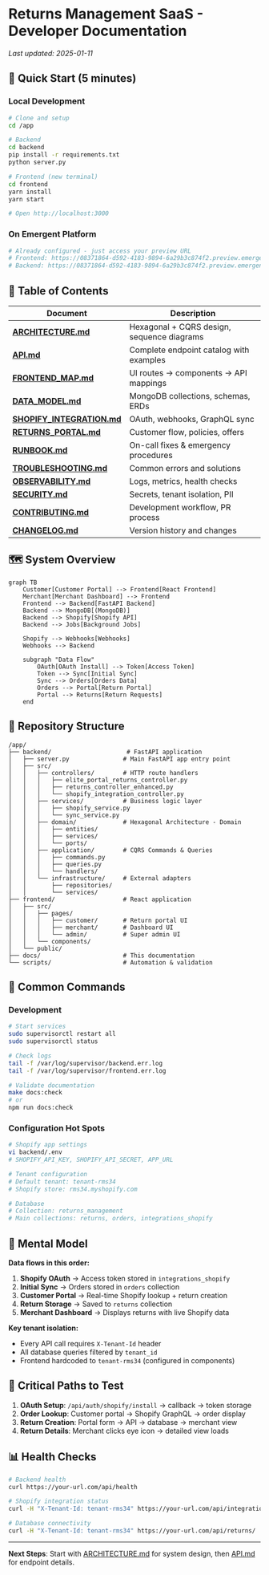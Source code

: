 # Returns Management SaaS - Developer Documentation

*Last updated: 2025-01-11*

## 🚀 Quick Start (5 minutes)

### Local Development
```bash
# Clone and setup
cd /app

# Backend
cd backend
pip install -r requirements.txt
python server.py

# Frontend (new terminal)
cd frontend
yarn install
yarn start

# Open http://localhost:3000
```

### On Emergent Platform
```bash
# Already configured - just access your preview URL
# Frontend: https://08371864-d592-4183-9894-6a29b3c874f2.preview.emergentagent.com
# Backend: https://08371864-d592-4183-9894-6a29b3c874f2.preview.emergentagent.com/api
```

## 📖 Table of Contents

| Document | Description |
|----------|-------------|
| [**ARCHITECTURE.md**](./ARCHITECTURE.md) | Hexagonal + CQRS design, sequence diagrams |
| [**API.md**](./API.md) | Complete endpoint catalog with examples |
| [**FRONTEND_MAP.md**](./FRONTEND_MAP.md) | UI routes → components → API mappings |
| [**DATA_MODEL.md**](./DATA_MODEL.md) | MongoDB collections, schemas, ERDs |
| [**SHOPIFY_INTEGRATION.md**](./SHOPIFY_INTEGRATION.md) | OAuth, webhooks, GraphQL sync |
| [**RETURNS_PORTAL.md**](./RETURNS_PORTAL.md) | Customer flow, policies, offers |
| [**RUNBOOK.md**](./RUNBOOK.md) | On-call fixes & emergency procedures |
| [**TROUBLESHOOTING.md**](./TROUBLESHOOTING.md) | Common errors and solutions |
| [**OBSERVABILITY.md**](./OBSERVABILITY.md) | Logs, metrics, health checks |
| [**SECURITY.md**](./SECURITY.md) | Secrets, tenant isolation, PII |
| [**CONTRIBUTING.md**](./CONTRIBUTING.md) | Development workflow, PR process |
| [**CHANGELOG.md**](./CHANGELOG.md) | Version history and changes |

## 🗺️ System Overview

```mermaid
graph TB
    Customer[Customer Portal] --> Frontend[React Frontend]
    Merchant[Merchant Dashboard] --> Frontend
    Frontend --> Backend[FastAPI Backend]
    Backend --> MongoDB[(MongoDB)]
    Backend --> Shopify[Shopify API]
    Backend --> Jobs[Background Jobs]
    
    Shopify --> Webhooks[Webhooks]
    Webhooks --> Backend
    
    subgraph "Data Flow"
        OAuth[OAuth Install] --> Token[Access Token]
        Token --> Sync[Initial Sync]
        Sync --> Orders[Orders Data]
        Orders --> Portal[Return Portal]
        Portal --> Returns[Return Requests]
    end
```

## 📁 Repository Structure

```
/app/
├── backend/                     # FastAPI application
│   ├── server.py               # Main FastAPI app entry point
│   ├── src/
│   │   ├── controllers/        # HTTP route handlers
│   │   │   ├── elite_portal_returns_controller.py
│   │   │   ├── returns_controller_enhanced.py
│   │   │   └── shopify_integration_controller.py
│   │   ├── services/           # Business logic layer
│   │   │   ├── shopify_service.py
│   │   │   └── sync_service.py
│   │   ├── domain/             # Hexagonal Architecture - Domain
│   │   │   ├── entities/
│   │   │   ├── services/
│   │   │   └── ports/
│   │   ├── application/        # CQRS Commands & Queries
│   │   │   ├── commands.py
│   │   │   ├── queries.py
│   │   │   └── handlers/
│   │   └── infrastructure/     # External adapters
│   │       ├── repositories/
│   │       └── services/
├── frontend/                   # React application
│   ├── src/
│   │   ├── pages/
│   │   │   ├── customer/       # Return portal UI
│   │   │   ├── merchant/       # Dashboard UI
│   │   │   └── admin/          # Super admin UI
│   │   └── components/
│   └── public/
├── docs/                       # This documentation
└── scripts/                    # Automation & validation
```

## 🔧 Common Commands

### Development
```bash
# Start services
sudo supervisorctl restart all
sudo supervisorctl status

# Check logs
tail -f /var/log/supervisor/backend.err.log
tail -f /var/log/supervisor/frontend.err.log

# Validate documentation
make docs:check
# or
npm run docs:check
```

### Configuration Hot Spots
```bash
# Shopify app settings
vi backend/.env
# SHOPIFY_API_KEY, SHOPIFY_API_SECRET, APP_URL

# Tenant configuration
# Default tenant: tenant-rms34
# Shopify store: rms34.myshopify.com

# Database
# Collection: returns_management
# Main collections: returns, orders, integrations_shopify
```

## 🎯 Mental Model

**Data flows in this order:**
1. **Shopify OAuth** → Access token stored in `integrations_shopify`
2. **Initial Sync** → Orders stored in `orders` collection
3. **Customer Portal** → Real-time Shopify lookup + return creation
4. **Return Storage** → Saved to `returns` collection
5. **Merchant Dashboard** → Displays returns with live Shopify data

**Key tenant isolation:**
- Every API call requires `X-Tenant-Id` header
- All database queries filtered by `tenant_id`
- Frontend hardcoded to `tenant-rms34` (configured in components)

## 🚨 Critical Paths to Test

1. **OAuth Setup**: `/api/auth/shopify/install` → callback → token storage
2. **Order Lookup**: Customer portal → Shopify GraphQL → order display
3. **Return Creation**: Portal form → API → database → merchant view
4. **Return Details**: Merchant clicks eye icon → detailed view loads

## 📊 Health Checks

```bash
# Backend health
curl https://your-url.com/api/health

# Shopify integration status
curl -H "X-Tenant-Id: tenant-rms34" https://your-url.com/api/integrations/shopify/status

# Database connectivity
curl -H "X-Tenant-Id: tenant-rms34" https://your-url.com/api/returns/
```

---

**Next Steps**: Start with [ARCHITECTURE.md](./ARCHITECTURE.md) for system design, then [API.md](./API.md) for endpoint details.